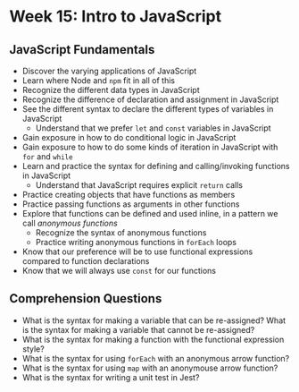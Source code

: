# Week 15: Intro to JavaScript

## JavaScript Fundamentals

- Discover the varying applications of JavaScript
- Learn where Node and `npm` fit in all of this
- Recognize the different data types in JavaScript
- Recognize the difference of declaration and assignment in JavaScript
- See the different syntax to declare the different types of variables in JavaScript
  - Understand that we prefer `let` and `const` variables in JavaScript
- Gain exposure in how to do conditional logic in JavaScript
- Gain exposure to how to do some kinds of iteration in JavaScript with `for` and `while`
- Learn and practice the syntax for defining and calling/invoking functions in JavaScript
  - Understand that JavaScript requires explicit `return` calls
- Practice creating objects that have functions as members
- Practice passing functions as arguments in other functions
- Explore that functions can be defined and used inline, in a pattern we call _anonymous functions_
  - Recognize the syntax of anonymous functions
  - Practice writing anonymous functions in `forEach` loops
- Know that our preference will be to use functional expressions compared to function declarations
- Know that we will always use `const` for our functions

## Comprehension Questions

- What is the syntax for making a variable that can be re-assigned? What is the syntax for making a variable that cannot be re-assigned?
- What is the syntax for making a function with the functional expression style?
- What is the syntax for using `forEach` with an anonymous arrow function?
- What is the syntax for using `map` with an anonymouse arrow function?
- What is the syntax for writing a unit test in Jest?
